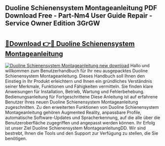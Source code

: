 ## Duoline Schienensystem Montageanleitung PDF Download Free - Part-Nm4 User Guide Repair - Service Owner Edition 3GrGW

# <h2><a href="http://df717w.blite.top/?on=Duoline+Schienensystem+Montageanleitung">🔗Download 👉🔴 Duoline Schienensystem Montageanleitung</a></h2>

[![Duoline Schienensystem Montageanleitung new download](https://i.imgur.com/lujVjoI.png)](http://df717w.blite.top/?on=Duoline+Schienensystem+Montageanleitung)
Hallo und willkommen zum Benutzerhandbuch für Ihr neu ausgepacktes Duoline Schienensystem Montageanleitung. Dieses Handbuch soll Ihnen den Einstieg in Ihr Produkt erleichtern und Ihnen ein gründliches Verständnis seiner Merkmale, Funktionen und Fähigkeiten vermitteln. Sie finden klare Anweisungen für Installation, Betrieb, Wartung und Fehlerbehebung. Bedienungsanleitung für Fortgeschrittene Diese Anleitung ist auf erfahrene Benutzer Ihres neuen Duoline Schienensystem Montageanleitung zugeschnitten. Zu den erweiterten Funktionen von Duoline Schienensystem Montageanleitung gehören Augmented Reality, anpassbare Profile, automatische Software-Updates und Spracherkennung, auf die alle über die Benutzeroberfläche zugegriffen und angepasst werden können. Ihr Erfolg ist unser Ziel Duoline Schienensystem MontageanleitungDD. Wir sind bestrebt, Ihnen die Tools und den Support zur Verfügung zu stellen, die Sie benötigen.

